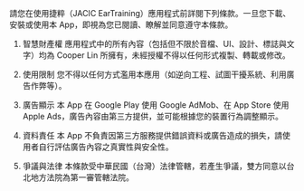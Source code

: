請您在使用捷粹（JACIC EarTraining）應用程式前詳閱下列條款。一旦您下載、安裝或使用本 App，即視為您已閱讀、瞭解並同意遵守本條款。

1. 智慧財產權
應用程式中的所有內容（包括但不限於音檔、UI、設計、標誌與文字）均為 Cooper Lin 所擁有，未經授權不得以任何形式複製、轉載或修改。

2. 使用限制
您不得以任何方式濫用本應用（如逆向工程、試圖干擾系統、利用廣告作弊等）。

3. 廣告顯示
本 App 在 Google Play 使用 Google AdMob、在 App Store 使用 Apple Ads，廣告內容由第三方提供，並可能根據您的裝置行為調整顯示。

4. 資料責任
本 App 不負責因第三方服務提供錯誤資料或廣告造成的損失，請使用者自行評估廣告內容之真實性與安全性。

5. 爭議與法律
本條款受中華民國（台灣）法律管轄，若產生爭議，雙方同意以台北地方法院為第一審管轄法院。
